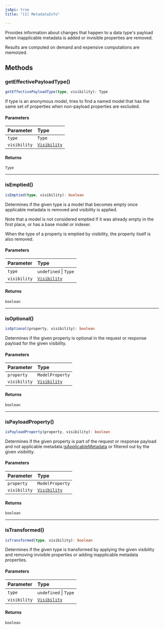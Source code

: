 ```yaml
---
jsApi: true
title: "[I] MetadataInfo"

---
```

Provides information about changes that happen to a data type's payload
when inapplicable metadata is added or invisible properties are removed.

Results are computed on demand and expensive computations are memoized.

## Methods

### getEffectivePayloadType()

```ts
getEffectivePayloadType(type, visibility): Type
```

If type is an anonymous model, tries to find a named model that has the
same set of properties when non-payload properties are excluded.

#### Parameters

| Parameter | Type |
| :------ | :------ |
| `type` | `Type` |
| `visibility` | [`Visibility`](../enumerations/Visibility.md) |

#### Returns

`Type`

***

### isEmptied()

```ts
isEmptied(type, visibility): boolean
```

Determines if the given type is a model that becomes empty once
applicable metadata is removed and visibility is applied.

Note that a model is not considered emptied if it was already empty in
the first place, or has a base model or indexer.

When the type of a property is emptied by visibility, the property
itself is also removed.

#### Parameters

| Parameter | Type |
| :------ | :------ |
| `type` | `undefined` \| `Type` |
| `visibility` | [`Visibility`](../enumerations/Visibility.md) |

#### Returns

`boolean`

***

### isOptional()

```ts
isOptional(property, visibility): boolean
```

Determines if the given property is optional in the request or
response payload for the given visibility.

#### Parameters

| Parameter | Type |
| :------ | :------ |
| `property` | `ModelProperty` |
| `visibility` | [`Visibility`](../enumerations/Visibility.md) |

#### Returns

`boolean`

***

### isPayloadProperty()

```ts
isPayloadProperty(property, visibility): boolean
```

Determines if the given property is part of the request or response
payload and not applicable metadata [isApplicableMetadata](../functions/isApplicableMetadata.md) or
filtered out by the given visibility.

#### Parameters

| Parameter | Type |
| :------ | :------ |
| `property` | `ModelProperty` |
| `visibility` | [`Visibility`](../enumerations/Visibility.md) |

#### Returns

`boolean`

***

### isTransformed()

```ts
isTransformed(type, visibility): boolean
```

Determines if the given type is transformed by applying the given
visibility and removing invisible properties or adding inapplicable
metadata properties.

#### Parameters

| Parameter | Type |
| :------ | :------ |
| `type` | `undefined` \| `Type` |
| `visibility` | [`Visibility`](../enumerations/Visibility.md) |

#### Returns

`boolean`
